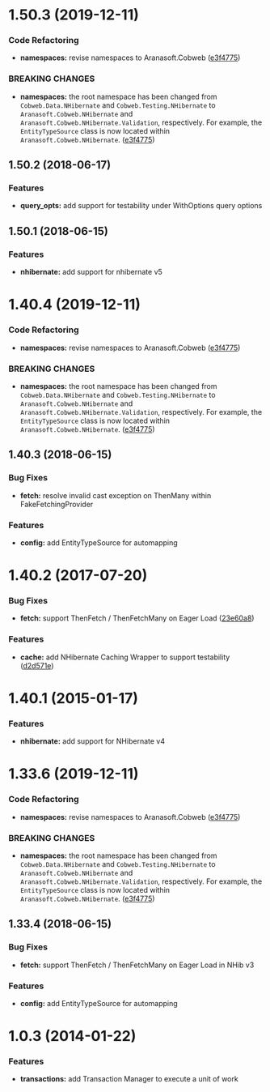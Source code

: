 <a name="1.50.3"></a>
# 1.50.3 (2019-12-11)

### Code Refactoring

* **namespaces:** revise namespaces to Aranasoft.Cobweb ([e3f4775](https://github.com/aranasoft/cobweb/commit/e3f4775))

### BREAKING CHANGES

* **namespaces:** the root namespace has been changed from `Cobweb.Data.NHibernate` and `Cobweb.Testing.NHibernate` to `Aranasoft.Cobweb.NHibernate` and `Aranasoft.Cobweb.NHibernate.Validation`, respectively. For example, the `EntityTypeSource` class is now located within `Aranasoft.Cobweb.NHibernate`. ([e3f4775](https://github.com/aranasoft/cobweb/commit/e3f4775))



<a name="1.50.2"></a>
## 1.50.2 (2018-06-17)


### Features

* **query_opts:** add support for testability under WithOptions query options



<a name="1.50.1"></a>
## 1.50.1 (2018-06-15)


### Features

* **nhibernate:** add support for nhibernate v5



<a name="1.40.4"></a>
# 1.40.4 (2019-12-11)

### Code Refactoring

* **namespaces:** revise namespaces to Aranasoft.Cobweb ([e3f4775](https://github.com/aranasoft/cobweb/commit/e3f4775))

### BREAKING CHANGES

* **namespaces:** the root namespace has been changed from `Cobweb.Data.NHibernate` and `Cobweb.Testing.NHibernate` to `Aranasoft.Cobweb.NHibernate` and `Aranasoft.Cobweb.NHibernate.Validation`, respectively. For example, the `EntityTypeSource` class is now located within `Aranasoft.Cobweb.NHibernate`. ([e3f4775](https://github.com/aranasoft/cobweb/commit/e3f4775))



<a name="1.40.3"></a>
## 1.40.3 (2018-06-15)


### Bug Fixes

* **fetch:** resolve invalid cast exception on ThenMany within FakeFetchingProvider


### Features

* **config:** add EntityTypeSource for automapping



<a name="1.40.2"></a>
# 1.40.2 (2017-07-20)


### Bug Fixes

* **fetch:** support ThenFetch / ThenFetchMany on Eager Load ([23e60a8](https://github.com/aranasoft/cobweb/commit/23e60a8))


### Features

* **cache:** add NHibernate Caching Wrapper to support testability ([d2d571e](https://github.com/aranasoft/cobweb/commit/d2d571e))



<a name="1.40.1"></a>
# 1.40.1 (2015-01-17)


### Features

* **nhibernate:** add support for NHibernate v4



<a name="1.33.6"></a>
# 1.33.6 (2019-12-11)

### Code Refactoring

* **namespaces:** revise namespaces to Aranasoft.Cobweb ([e3f4775](https://github.com/aranasoft/cobweb/commit/e3f4775))

### BREAKING CHANGES

* **namespaces:** the root namespace has been changed from `Cobweb.Data.NHibernate` and `Cobweb.Testing.NHibernate` to `Aranasoft.Cobweb.NHibernate` and `Aranasoft.Cobweb.NHibernate.Validation`, respectively. For example, the `EntityTypeSource` class is now located within `Aranasoft.Cobweb.NHibernate`. ([e3f4775](https://github.com/aranasoft/cobweb/commit/e3f4775))



<a name="1.33.4"></a>
## 1.33.4 (2018-06-15)


### Bug Fixes

* **fetch:** support ThenFetch / ThenFetchMany on Eager Load in NHib v3


### Features

* **config:** add EntityTypeSource for automapping



<a name="1.40.2"></a>
<a name="1.0.3"></a>
# 1.0.3 (2014-01-22)


### Features

* **transactions:** add Transaction Manager to execute a unit of work

